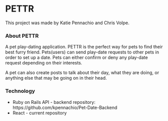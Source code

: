 <h1>PETTR</h1>

This project was made by Katie Pennachio and Chris Volpe.

<h3>About PETTR</h3>

<p>A pet play-dating application. PETTR is the perfect way for pets to find their best furry friend. Pets(users) can send play-date requests to other pets in order to set up a date. Pets can either confirm or deny any play-date request depending on their interests.
</p>

<p>A pet can also create posts to talk about their day, what they are doing, or anything else that may be going on in their head.
</p>

<h3>Technology</h3>
<ul>
<li>Ruby on Rails API - backend repository: https://github.com/kpennachio/Pet-Date-Backend</li>
<li>React - current repository</li>
</ul>
